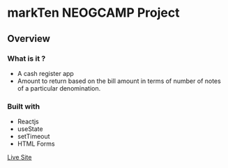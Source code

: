 # markTen NEOGCAMP Project

## Overview

### What is it ?

- A cash register app
- Amount to return based on the bill amount in terms of number of notes of a particular denomination.

### Built with

- Reactjs
- useState
- setTimeout
- HTML Forms

[Live Site](https://awesome-jackson-edf166.netlify.app/)
